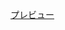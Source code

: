 [プレビュー](http://suzuki-hoge.github.io/markup/01-CSS%E8%A8%AD%E8%A8%88%E3%81%AE%E6%95%99%E7%A7%91%E6%9B%B8/03-alerts-name/index.html)

